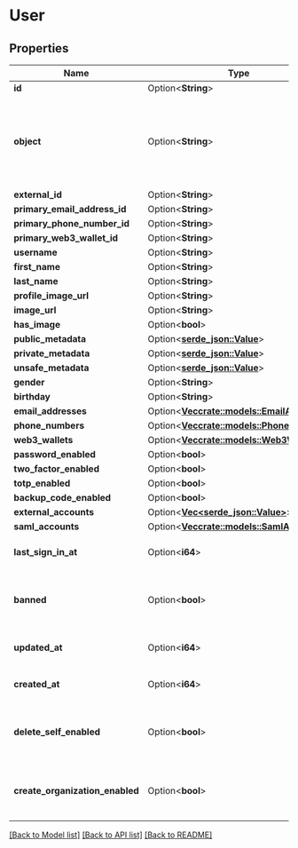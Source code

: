 # User

## Properties

Name | Type | Description | Notes
------------ | ------------- | ------------- | -------------
**id** | Option<**String**> |  | [optional]
**object** | Option<**String**> | String representing the object's type. Objects of the same type share the same value.  | [optional]
**external_id** | Option<**String**> |  | [optional]
**primary_email_address_id** | Option<**String**> |  | [optional]
**primary_phone_number_id** | Option<**String**> |  | [optional]
**primary_web3_wallet_id** | Option<**String**> |  | [optional]
**username** | Option<**String**> |  | [optional]
**first_name** | Option<**String**> |  | [optional]
**last_name** | Option<**String**> |  | [optional]
**profile_image_url** | Option<**String**> |  | [optional]
**image_url** | Option<**String**> |  | [optional]
**has_image** | Option<**bool**> |  | [optional]
**public_metadata** | Option<[**serde_json::Value**](.md)> |  | [optional]
**private_metadata** | Option<[**serde_json::Value**](.md)> |  | [optional]
**unsafe_metadata** | Option<[**serde_json::Value**](.md)> |  | [optional]
**gender** | Option<**String**> |  | [optional]
**birthday** | Option<**String**> |  | [optional]
**email_addresses** | Option<[**Vec<crate::models::EmailAddress>**](EmailAddress.md)> |  | [optional]
**phone_numbers** | Option<[**Vec<crate::models::PhoneNumber>**](PhoneNumber.md)> |  | [optional]
**web3_wallets** | Option<[**Vec<crate::models::Web3Wallet>**](Web3Wallet.md)> |  | [optional]
**password_enabled** | Option<**bool**> |  | [optional]
**two_factor_enabled** | Option<**bool**> |  | [optional]
**totp_enabled** | Option<**bool**> |  | [optional]
**backup_code_enabled** | Option<**bool**> |  | [optional]
**external_accounts** | Option<[**Vec<serde_json::Value>**](serde_json::Value.md)> |  | [optional]
**saml_accounts** | Option<[**Vec<crate::models::SamlAccount>**](SAMLAccount.md)> |  | [optional]
**last_sign_in_at** | Option<**i64**> | Unix timestamp of last sign-in.  | [optional]
**banned** | Option<**bool**> | Flag to denote whether user is banned or not.  | [optional]
**updated_at** | Option<**i64**> | Unix timestamp of last update.  | [optional]
**created_at** | Option<**i64**> | Unix timestamp of creation.  | [optional]
**delete_self_enabled** | Option<**bool**> | If enabled, user can delete themselves via FAPI.  | [optional]
**create_organization_enabled** | Option<**bool**> | If enabled, user can create organizations via FAPI.  | [optional]

[[Back to Model list]](../README.md#documentation-for-models) [[Back to API list]](../README.md#documentation-for-api-endpoints) [[Back to README]](../README.md)


